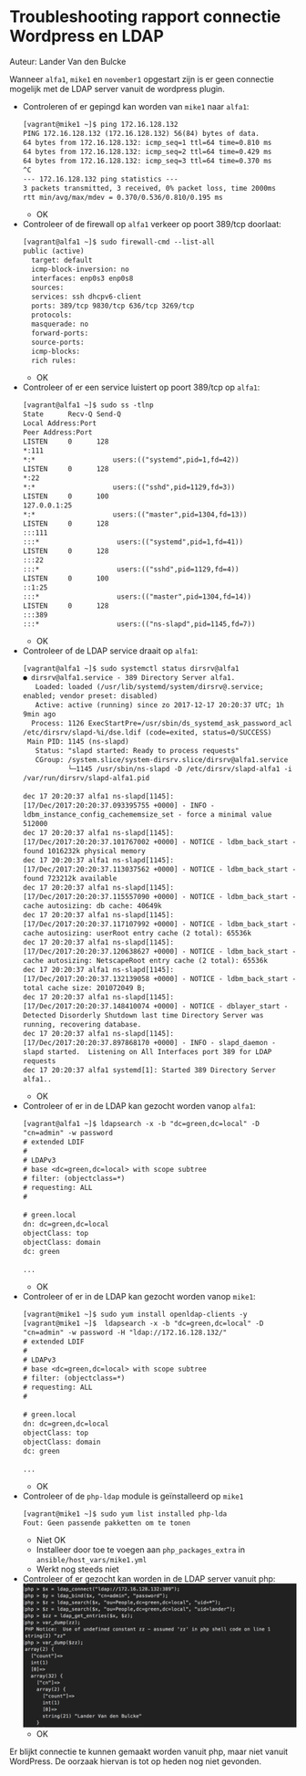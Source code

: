 # Troubleshooting rapport connectie Wordpress en LDAP

Auteur: Lander Van den Bulcke

Wanneer `alfa1`, `mike1` en `november1` opgestart zijn is er geen connectie mogelijk met de LDAP server vanuit de wordpress plugin.

- Controleren of er gepingd kan worden van `mike1` naar `alfa1`:
  ```
  [vagrant@mike1 ~]$ ping 172.16.128.132
  PING 172.16.128.132 (172.16.128.132) 56(84) bytes of data.
  64 bytes from 172.16.128.132: icmp_seq=1 ttl=64 time=0.810 ms
  64 bytes from 172.16.128.132: icmp_seq=2 ttl=64 time=0.429 ms
  64 bytes from 172.16.128.132: icmp_seq=3 ttl=64 time=0.370 ms
  ^C
  --- 172.16.128.132 ping statistics ---
  3 packets transmitted, 3 received, 0% packet loss, time 2000ms
  rtt min/avg/max/mdev = 0.370/0.536/0.810/0.195 ms
  ```
    - OK
- Controleer of de firewall op `alfa1` verkeer op poort 389/tcp doorlaat:
  ```
  [vagrant@alfa1 ~]$ sudo firewall-cmd --list-all
  public (active)
    target: default
    icmp-block-inversion: no
    interfaces: enp0s3 enp0s8
    sources: 
    services: ssh dhcpv6-client
    ports: 389/tcp 9830/tcp 636/tcp 3269/tcp
    protocols: 
    masquerade: no
    forward-ports: 
    source-ports: 
    icmp-blocks: 
    rich rules: 
  ```
    - OK
- Controleer of er een service luistert op poort 389/tcp op `alfa1`:
  ```
  [vagrant@alfa1 ~]$ sudo ss -tlnp
  State      Recv-Q Send-Q                                                                          Local Address:Port                                                                                         Peer Address:Port
  LISTEN     0      128                                                                                         *:111                                                                                                     *:*                   users:(("systemd",pid=1,fd=42))
  LISTEN     0      128                                                                                         *:22                                                                                                      *:*                   users:(("sshd",pid=1129,fd=3))
  LISTEN     0      100                                                                                 127.0.0.1:25                                                                                                      *:*                   users:(("master",pid=1304,fd=13))
  LISTEN     0      128                                                                                        :::111                                                                                                    :::*                   users:(("systemd",pid=1,fd=41))
  LISTEN     0      128                                                                                        :::22                                                                                                     :::*                   users:(("sshd",pid=1129,fd=4))
  LISTEN     0      100                                                                                       ::1:25                                                                                                     :::*                   users:(("master",pid=1304,fd=14))
  LISTEN     0      128                                                                                        :::389                                                                                                    :::*                   users:(("ns-slapd",pid=1145,fd=7))
  ```
    - OK
- Controleer of de LDAP service draait op `alfa1`:
  ```
  [vagrant@alfa1 ~]$ sudo systemctl status dirsrv@alfa1
  ● dirsrv@alfa1.service - 389 Directory Server alfa1.
     Loaded: loaded (/usr/lib/systemd/system/dirsrv@.service; enabled; vendor preset: disabled)
     Active: active (running) since zo 2017-12-17 20:20:37 UTC; 1h 9min ago
    Process: 1126 ExecStartPre=/usr/sbin/ds_systemd_ask_password_acl /etc/dirsrv/slapd-%i/dse.ldif (code=exited, status=0/SUCCESS)
   Main PID: 1145 (ns-slapd)
     Status: "slapd started: Ready to process requests"
     CGroup: /system.slice/system-dirsrv.slice/dirsrv@alfa1.service
             └─1145 /usr/sbin/ns-slapd -D /etc/dirsrv/slapd-alfa1 -i /var/run/dirsrv/slapd-alfa1.pid
 
  dec 17 20:20:37 alfa1 ns-slapd[1145]: [17/Dec/2017:20:20:37.093395755 +0000] - INFO - ldbm_instance_config_cachememsize_set - force a minimal value 512000
  dec 17 20:20:37 alfa1 ns-slapd[1145]: [17/Dec/2017:20:20:37.101767002 +0000] - NOTICE - ldbm_back_start - found 1016232k physical memory
  dec 17 20:20:37 alfa1 ns-slapd[1145]: [17/Dec/2017:20:20:37.113037562 +0000] - NOTICE - ldbm_back_start - found 723212k available
  dec 17 20:20:37 alfa1 ns-slapd[1145]: [17/Dec/2017:20:20:37.115557090 +0000] - NOTICE - ldbm_back_start - cache autosizing: db cache: 40649k
  dec 17 20:20:37 alfa1 ns-slapd[1145]: [17/Dec/2017:20:20:37.117107992 +0000] - NOTICE - ldbm_back_start - cache autosizing: userRoot entry cache (2 total): 65536k
  dec 17 20:20:37 alfa1 ns-slapd[1145]: [17/Dec/2017:20:20:37.120638627 +0000] - NOTICE - ldbm_back_start - cache autosizing: NetscapeRoot entry cache (2 total): 65536k
  dec 17 20:20:37 alfa1 ns-slapd[1145]: [17/Dec/2017:20:20:37.132139058 +0000] - NOTICE - ldbm_back_start - total cache size: 201072049 B;
  dec 17 20:20:37 alfa1 ns-slapd[1145]: [17/Dec/2017:20:20:37.148410074 +0000] - NOTICE - dblayer_start - Detected Disorderly Shutdown last time Directory Server was running, recovering database.
  dec 17 20:20:37 alfa1 ns-slapd[1145]: [17/Dec/2017:20:20:37.897868170 +0000] - INFO - slapd_daemon - slapd started.  Listening on All Interfaces port 389 for LDAP requests
  dec 17 20:20:37 alfa1 systemd[1]: Started 389 Directory Server alfa1..
  ```
    - OK
- Controleer of er in de LDAP kan gezocht worden vanop `alfa1`:
  ```
  [vagrant@alfa1 ~]$ ldapsearch -x -b "dc=green,dc=local" -D "cn=admin" -w password
  # extended LDIF
  #
  # LDAPv3
  # base <dc=green,dc=local> with scope subtree
  # filter: (objectclass=*)
  # requesting: ALL
  #

  # green.local
  dn: dc=green,dc=local
  objectClass: top
  objectClass: domain
  dc: green
  
  ...
  ```
    - OK
- Controleer of er in de LDAP kan gezocht worden vanop `mike1`:
  ```
  [vagrant@mike1 ~]$ sudo yum install openldap-clients -y
  [vagrant@mike1 ~]$  ldapsearch -x -b "dc=green,dc=local" -D "cn=admin" -w password -H "ldap://172.16.128.132/"
  # extended LDIF
  #
  # LDAPv3
  # base <dc=green,dc=local> with scope subtree
  # filter: (objectclass=*)
  # requesting: ALL
  #

  # green.local
  dn: dc=green,dc=local
  objectClass: top
  objectClass: domain
  dc: green
  
  ...
  ```
    - OK
- Controleer of de `php-ldap` module is geïnstalleerd op `mike1`
  ```
  [vagrant@mike1 ~]$ sudo yum list installed php-lda
  Fout: Geen passende pakketten om te tonen
  ```
    - Niet OK
    - Installeer door toe te voegen aan `php_packages_extra` in `ansible/host_vars/mike1.yml`
    - Werkt nog steeds niet
- Controleer of er gezocht kan worden in de LDAP server vanuit php:
  ![php-ldap](img/php-ldap.png)
    - OK


Er blijkt connectie te kunnen gemaakt worden vanuit php, maar niet vanuit WordPress. De oorzaak hiervan is tot op heden nog niet gevonden.
